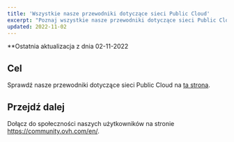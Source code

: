 ```yaml
---
title: 'Wszystkie nasze przewodniki dotyczące sieci Public Cloud'
excerpt: "Poznaj wszystkie nasze przewodniki dotyczące sieci Public Cloud"
updated: 2022-11-02
---
```


**Ostatnia aktualizacja z dnia 02-11-2022

## Cel

Sprawdź nasze przewodniki dotyczące sieci Public Cloud na [ta strona](/products/public-cloud-network).

## Przejdź dalej

Dołącz do społeczności naszych użytkowników na stronie <https://community.ovh.com/en/>.